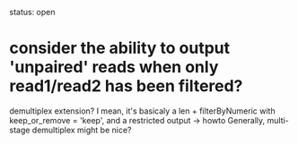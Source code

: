 status: open
# consider the ability to output 'unpaired' reads when only read1/read2 has been filtered?

demultiplex extension?
I mean, it's basicaly a len + filterByNumeric with keep_or_remove = 'keep', and a restricted output -> howto
Generally, multi-stage demultiplex might be nice?
